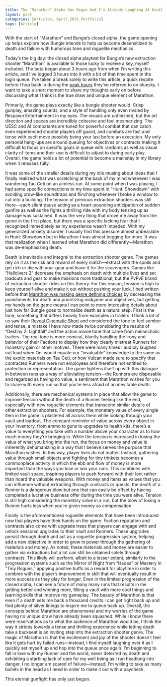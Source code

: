 ```yaml
---
title: The "Marathon" Alpha Has Begun And I'm Already Laughing At Death
layout: post
categories: [Articles, April_2025_Portfolio]
tags: [Article]
---
```


With the start of “Marathon” and Bungie’s closed alpha, the game opening up helps explore how Bungie intends to help us become desensitized to death and failure with humorous tone and roguelite mechanics.

Today’s the big day: the closed alpha playtest for Bungie’s new extraction shooter “Marathon” is available to those lucky to receive a key, myself included. The beta began about 3 hours ago from when I’m writing this article, and I’ve logged 3 hours into it with a bit of that time spent in the login queue. I’ve taken a break solely to write this article, a quick respite before I hop back in during the [peak hours][def1] they’ve referred to on bluesky. I want to take a short moment to share my thoughts early on before discussing what I think is the true draw and unique element of Marathon.

Primarily, the game plays exactly like a bungie shooter would. Crisp gunplay, amazing sounds, and a style of handling only even rivaled by Respawn Entertainment in my eyes. The visuals are unfinished, but the art direction and spaces are incredibly cohesive and feel mesmerizing. The UESC and AI combatants are tuned for powerful combat that can catch even experienced shooter players off guard, and combats are fast and tense with each move possibly being your last before an execution. My only personal hang-ups are around queuing for objectives or contracts making it difficult to focus on specific goals in queue with randoms as well as visual clarity of items and their use is difficult to adjust to during early play. Overall, the game holds a lot of potential to become a mainstay in my library when it releases fully.

It was some of the smaller details during my idle musing about ideas that I finally realized what was scratching at the back of my mind whenever I was wandering Tau Ceti on an aimless run. At some point when I was playing, I had some specific connections to my time spent in “Hunt: Showdown” with avoiding crow-like soundtraps and flinching whenever I broke a window to cut into a building. The tension of previous extraction shooters was still there—each silent pause acting as a heart-pounding anticipation of sudden gunfire as well as the fights a thrilling ride with my body tensing up as damage was sustained. It was the very thing that drove me away from the genre in the first place, but there was a specific lacking fear that I recognized immediately as my experience wasn’t impeded. With my generalized anxiety disorder, I usually find this pressure almost unbearable in Hunt: Showdown but in Marathon I was almost begging for more. It was that realization when I learned what Marathon did differently—Marathon was de-emphasizing death.

Death is inevitable and integral to the extraction shooter genre. The games rely on it as the risk and reward of every match—extract with the spoils and get rich or die with your gear and leave it for the scavengers. Games like “Helldivers 2” decrease the emphasis on death with multiple lives and set loadouts and gear to make missions more traditional, but the PvPvE brand of extraction shooter rides on this theory. For this reason, tension is high to keep yourself alive and make it out without pushing your luck. I had written before that [Marathon was making genre defining choices][def2] by decreasing the punishments for death and prioritizing midgame and objectives, but getting my hands on the game means I can point to more interesting details about just how far Bungie goes to normalize death as a natural step.
First is the tone, something that differs heavily from examples in trailers. I think a lot of us saw their [Reveal Cinematic Short][def3] and considered the tone to feel somber and tense, a mistake I have now made twice considering the results of “Destiny 2: Lightfall” and the action movie tone that came from melancholic trailers. The real tone is more comical, bluntly handling the irony and behavior of their Factions to display how they clearly mistreat Runners for monetary gain or other motives. There were many times I audibly laughed out loud when Oni would equate our “invaluable” knowledge to the same as the exotic materials on Tau Ceti, or how Vulcan made sure to specify that contracted Runners were not employees and therefore not entitled to protection or representation. The game lightens itself up with this dialogue in between runs as a way of alleviating tension—the Runners are disposable and regarded as having no value, a sentiment that Marathon wishes for you to share with every run so that you’re less afraid of an inevitable death.

Additionally, there are mechanical systems in place that allow the game to improve tension without the death of a Runner feeling like the end, especially with new roguelite elements that transcend similar details of other extraction shooters. For example, the monetary value of every single item in the game is plastered all across them while looking through your vault and loadout. The constant reminder of value across every object in your inventory, from ammo to guns to upgrades to health kits, there’s a value to everything you take with a number above your character as to how much money they’re bringing in. While the tension is increased in losing the value of what you bring into the run, the focus on money and value is inherently dehumanizing in a way that I believe serves the purpose that Marathon wishes. In this way, player lives do not matter. Instead, gathering value through small objects and fighting for tiny trinkets becomes a commonplace activity in which the ebb and flow of money is more important than the ways you lose or win your runs. This combines with limited vault space, inspiring players to push forward with their loot rather than hoard the valuable weapons. With money and items as values that you can influence without extracting through contracts or quests, the death of a Runner is a dangerous blow but one that can easily be offset by having completed a lucrative business offer during the time you were alive. Tension is still high considering the monetary value in a run, but the blow of losing a Runner hurts less when you’re given money as compensation.

Finally is the aforementioned roguelite elements that have been introduced now that players have their hands on the game. Faction reputation and contracts also come with upgrade trees that players can engage with and unlock seasonal upgrades to their vault and Runners. These upgrades persist through death and act as a roguelite progression system, helping add a new objective in order to grow in power through the gathering of materials and money. As noted, these materials and money are easier to gather via extractions but a lot can still be obtained solely through contracts. This likely will perform, albeit to a lesser extent, similarly to the progression systems such as the Mirror of Night from “Hades” or Mastery in “Tiny Rogues,” applying positive buffs as a reward for playtime in order to combine with the player’s improvement in skill that will eventually result in more success as they play for longer. Even in the limited progression of the closed alpha, I can see a future of many many runs that results in me getting better and winning more, filling a vault with more cool things and learning skills that improve my gameplay. The beauty of Marathon is that even if a death sets me back a thousand credits I can get right back up and find plenty of silver linings to inspire me to queue back up.
Overall, the concepts behind Marathon are phenomenal and my worries of the game having no unique draw have already been squashed. While I know there were reservations as to what the audience of Marathon would be, I think the way it strides towards a tense and thrilling experience while letting death take a backseat is an inviting step into the extraction shooter genre. The magic of Marathon is that the excitement and joy of the shooter doesn’t feel like it gets hurt by failed runs—instead, I find myself laughing over it as I quickly set myself up and hop into the queue once again. I’m beginning to fall in love with my Runner and the world, never deterred by death and exhibiting a startling lack of care for my well being as I run headlong into danger. I no longer am scared of failure—Instead, I’m willing to take as many bullets in the head as I need in order to make it out with a paycheck. 

This eternal gunfight has only just begun.






[def1]: https://bsky.app/profile/marathonthegame.bungie.net/post/3lnioadprgk2c 
[def2]: https://skylercomet.github.io/posts/April12th-Article/ 
[def3]: https://www.youtube.com/watch?v=fvbEnWLRo1s 